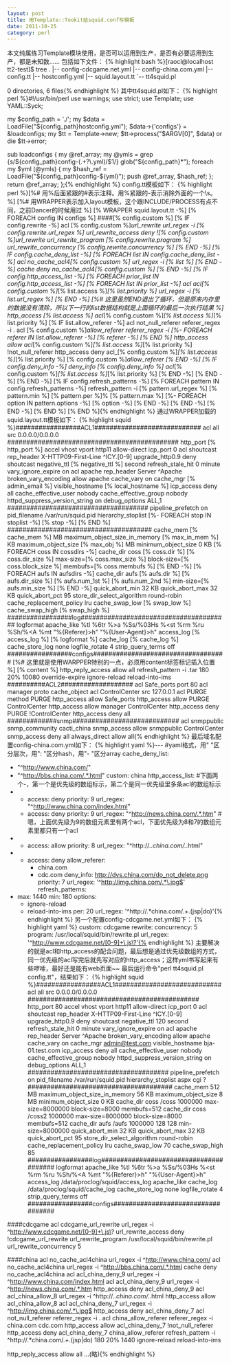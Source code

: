 ```yaml
---
layout: post
title: 用Template::Tookit给squid.conf写模板
date: 2011-10-25
category: perl
---
```


本文纯属练习Template模块使用，是否可以运用到生产，是否有必要运用到生产，都是未知数……
包括如下文件：
{% highlight bash %}[raocl@localhost tt2-test]$ tree
.
|-- config-cdcgame.net.yml
|-- config-china.com.yml
|-- config.tt
|-- hostconfig.yml
|-- squid.layout.tt
`-- tt4squid.pl

0 directories, 6 files{% endhighlight %}
其中tt4squid.pl如下：
{% highlight perl %}#!/usr/bin/perl
use warnings;
use strict;
use Template;
use YAML::Syck;

my $config_path = './';
my $data = LoadFile("${config_path}hostconfig.yml");
$data->{'configs'} = \&loadconfigs;
my $tt = Template->new;
$tt->process("$ARGV[0]", $data) or die $tt->error;

sub loadconfigs {
    my @ref_array;
    my @ymls = grep {s/${config_path}config-(.+?\.yml)/$1/} glob("${config_path}*");
    foreach my $yml (@ymls) {
        my $hash_ref = LoadFile("${config_path}config-${yml}");
        push @ref_array, $hash_ref;
    };
    return \@ref_array;
};{% endhighlight %}
config.tt模板如下：
{% highlight perl %}[%# 用%后面紧跟的#表示注释。用%紧跟的-表示消除外面的一个\s。 %]
[%# 用WRAPPER表示加入layout模板，这个跟INCLUDE/PROCESS有点不同，之前Dancer的时候用过 %]
[% WRAPPER squid.layout.tt -%]
[% FOREACH config IN configs %]
####[% config.custom %]
[% IF config.rewrite -%]
acl [% config.custom %]_url_rewrite url_regex -i [% config.rewrite.url_regex %]
url_rewrite_access deny ![% config.custom %]_url_rewrite
url_rewrite_program [% config.rewrite.program %]
url_rewrite_concurrency [% config.rewrite.concurrency %]
[% END -%]
[% IF config.cache_deny_list -%]
[% FOREACH list IN config.cache_deny_list -%]
acl no_cache_acl4[% config.custom %] url_regex -i [% list %]
[% END -%]
cache deny no_cache_acl4[% config.custom %]
[% END -%]
[% IF config.http_access_list -%]
[% FOREACH prior_list IN config.http_access_list -%]
[% FOREACH list IN prior_list -%]
acl acl_[% config.custom %]_[% list.access %]_[% list.priority %] url_regex -i [% list.url_regex %]
[% END -%]
[%# 这里虽然END退出了循环，但是原来内存里的数据没有清除，所以下一行的list数据结构就是上面循环的最后一次执行结果 %]
http_access [% list.access %] acl_[% config.custom %]_[% list.access %]_[% list.priority %]
[% IF list.allow_referer -%]
acl not_null_referer referer_regex -i .
acl [% config.custom %]_allow_referer referer_regex -i
[%- FOREACH referer IN list.allow_referer -%]
 [% referer -%]
[% END %]
http_access allow acl_[% config.custom %]_[% list.access %]_[% list.priority %] !not_null_referer
http_access deny acl_[% config.custom %]_[% list.access %]_[% list.priority %] [% config.custom %]_allow_referer
[% END -%]
[% IF config.deny_info -%]
deny_info [% config.deny_info %] acl_[% config.custom %]_[% list.access %]_[% list.priority %]
[% END -%]
[% END -%]
[% END -%]
[% IF config.refresh_patterns -%]
[% FOREACH pattern IN config.refresh_patterns -%]
refresh_pattern -i [% pattern.url_regex %] [% pattern.min %] [% pattern.per %]% [% pattern.max %]
[%- FOREACH option IN pattern.options -%]
 [% option -%]
[% END -%]
[% END -%]
[% END -%]
[% END %]
[% END %]{% endhighlight %}
通过WRAPPER加载的squid.layout.tt模板如下：
{% highlight squid %}#################ACL1############################
acl all src 0.0.0.0/0.0.0.0
#############################################
http_port [% http_port %] accel vhost vport http11 allow-direct
icp_port 0
acl shoutcast rep_header X-HTTP09-First-Line ^ICY.[0-9]
upgrade_http0.9 deny shoutcast
negative_ttl [% negative_ttl %] second
refresh_stale_hit 0 minute
vary_ignore_expire on
acl apache rep_header Server ^Apache
broken_vary_encoding allow apache
cache_vary on
cache_mgr [% admin_email %]
visible_hostname [% local_hostname %]
icp_access deny all
cache_effective_user nobody
cache_effective_group nobody
httpd_suppress_version_string on
debug_options ALL,1
#####################################
pipeline_prefetch on
pid_filename /var/run/squid.pid
hierarchy_stoplist
[%- FOREACH stop IN stoplist -%]
 [% stop -%]
[% END %]
######################################
cache_mem [% cache_mem %] MB
maximum_object_size_in_memory [% max_in_mem %] KB
maximum_object_size [% max_obj %] MB
minimum_object_size 0 KB
[% FOREACH coss IN cossdirs -%]
cache_dir coss [% coss.dir %] [% coss.dir_size %] max-size=[% coss.max_size %] block-size=[% coss.block_size %] membufs=[% coss.membufs %]
[% END -%]
[% FOREACH aufs IN aufsdirs -%]
cache_dir aufs [% aufs.dir %] [% aufs.dir_size %] [% aufs.num_1st %] [% aufs.num_2nd %] min-size=[% aufs.min_size %]
[% END -%]
quick_abort_min 32 KB
quick_abort_max 32 KB
quick_abort_pct 95
store_dir_select_algorithm round-robin
cache_replacement_policy lru
cache_swap_low [% swap_low %]
cache_swap_high [% swap_high %]
#################log#######################################
logformat apache_like %tl %6tr %>a %Ss/%03Hs %<st %rm %ru %Sh/%<A %mt "%{Referer}>h" "%{User-Agent}>h"
access_log [% access_log %] [% logformat %]
cache_log [% cache_log %]
cache_store_log none
logfile_rotate 4
strip_query_terms off
#################configs###################################
[%# 这里就是使用WARPPER特别的一点，必须用content标签标记插入位置 %]
[% content %]
http_reply_access allow all
refresh_pattern -i .tar 180 20% 10080 override-expire ignore-reload reload-into-ims
##########ACL2###################
acl Safe_ports port 80
acl manager proto cache_object
acl ControlCenter src 127.0.0.1
acl PURGE method PURGE
http_access allow Safe_ports
http_access allow PURGE ControlCenter
http_access allow manager ControlCenter
http_access deny PURGE !ControlCenter
http_access deny all
#############snmp############################
acl snmppublic snmp_community cacti_china
snmp_access allow snmppublic ControlCenter
snmp_access deny all
always_direct allow all{% endhighlight %}
最后域名配置config-china.com.yml如下：
{% highlight yaml %}---
#yaml格式，用"  "区分层次，用": "区分hash，用"- "区分array
cache_deny_list: 
  - "^http://www.china.com/"
  - "^http://bbs.china.com/.*.html"
custom: china
http_access_list: 
#下面两个-，第一个是优先级的数组标示，第二个是同一优先级里多条acl的数组标示
  - 
    - 
      access: deny
      priority: 9
      url_regex: "^http://www.china.com/index.html"
    - 
      access: deny
      priority: 9
      url_regex: "^http://news.china.com/.*.htm"
#嗯，上面优先级为9的数组元素里有两个acl，下面优先级为8和7的数组元素里都只有一个acl
  - 
    - 
      access: allow
      priority: 8
      url_regex: "^http://.*.china.com/.*.html"
  - 
    - 
      access: deny
      allow_referer: 
        - china.com
        - cdc.com
      deny_info: http://dvs.china.com/do_not_delete.png
      priority: 7
      url_regex: '^http://img.china.com/.*\.jpg$'
refresh_patterns: 
  - 
    max: 1440
    min: 180
    options: 
      - ignore-reload
      - reload-into-ims
    per: 20
    url_regex: '^http://.*china.com/.+\.(jsp|do)'{% endhighlight %}
另一个配置config-cdcgame.net.yml如下：
{% highlight yaml %}
custom: cdcgame
rewrite:
  concurrency: 5
  program: /usr/local/squid/bin/rewrite.pl
  url_regex: '^http://www.cdcgame.net/[0-9]+\.js\?'{% endhighlight %}
主要解决的就是acl和http_access的配合问题，最后想是通过优先级数组的方式，同一优先级的acl写完后就先写对应的http_access；这样yml书写起来有些啰嗦，最好还是能有web页面~~
最后运行命令"perl tt4squid.pl config.tt"，结果如下：
{% highlight squid %}#################ACL1############################
acl all src 0.0.0.0/0.0.0.0
#############################################
http_port 80 accel vhost vport http11 allow-direct
icp_port 0
acl shoutcast rep_header X-HTTP09-First-Line ^ICY.[0-9]
upgrade_http0.9 deny shoutcast
negative_ttl 120 second
refresh_stale_hit 0 minute
vary_ignore_expire on
acl apache rep_header Server ^Apache
broken_vary_encoding allow apache
cache_vary on
cache_mgr admin@test.com
visible_hostname bja-01.test.com
icp_access deny all
cache_effective_user nobody
cache_effective_group nobody
httpd_suppress_version_string on
debug_options ALL,1
#####################################
pipeline_prefetch on
pid_filename /var/run/squid.pid
hierarchy_stoplist aspx cgi \?
######################################
cache_mem 512 MB
maximum_object_size_in_memory 56 KB
maximum_object_size 8 MB
minimum_object_size 0 KB
cache_dir coss /coss 1000000 max-size=8000000 block-size=8000 membufs=512
cache_dir coss /coss2 1000000 max-size=8000000 block-size=8000 membufs=512
cache_dir aufs /aufs 1000000 128 128 min-size=8000000
quick_abort_min 32 KB
quick_abort_max 32 KB
quick_abort_pct 95
store_dir_select_algorithm round-robin
cache_replacement_policy lru
cache_swap_low 70
cache_swap_high 85
#################log#######################################
logformat apache_like %tl %6tr %>a %Ss/%03Hs %<st %rm %ru %Sh/%<A %mt "%{Referer}>h" "%{User-Agent}>h"
access_log /data/proclog/squid/access_log apache_like
cache_log /data/proclog/squid/cache_log
cache_store_log none
logfile_rotate 4
strip_query_terms off
#################configs###################################

####cdcgame
acl cdcgame_url_rewrite url_regex -i ^http://www.cdcgame.net/[0-9]+\.js\?
url_rewrite_access deny !cdcgame_url_rewrite
url_rewrite_program /usr/local/squid/bin/rewrite.pl
url_rewrite_concurrency 5

####china
acl no_cache_acl4china url_regex -i ^http://www.china.com/
acl no_cache_acl4china url_regex -i ^http://bbs.china.com/.*.html
cache deny no_cache_acl4china
acl acl_china_deny_9 url_regex -i ^http://www.china.com/index.html
acl acl_china_deny_9 url_regex -i ^http://news.china.com/.*.htm
http_access deny acl_china_deny_9
acl acl_china_allow_8 url_regex -i ^http://.*.china.com/.*.html
http_access allow acl_china_allow_8
acl acl_china_deny_7 url_regex -i ^http://img.china.com/.*\.jpg$
http_access deny acl_china_deny_7
acl not_null_referer referer_regex -i .
acl china_allow_referer referer_regex -i china.com cdc.com
http_access allow acl_china_deny_7 !not_null_referer
http_access deny acl_china_deny_7 china_allow_referer
refresh_pattern -i ^http://.*china.com/.+\.(jsp|do) 180 20% 1440 ignore-reload reload-into-ims

http_reply_access allow all
...(略){% endhighlight %}
